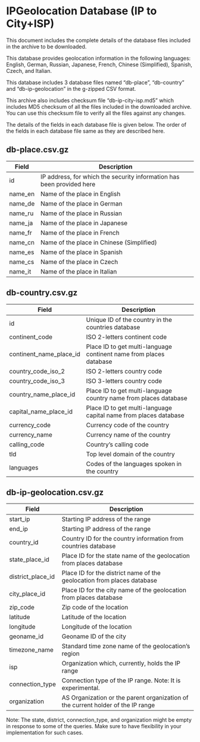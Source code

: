 # IPGeolocation Database (IP to City+ISP)

This document includes the complete details of the database files included in the archive to be downloaded.  

This database provides geolocation information in the following languages: English, German, Russian, Japanese, French, Chinese (Simplified), Spanish, Czech, and Italian.  

This database includes 3 database files named “db-place”, “db-country” and “db-ip-geolocation” in the g-zipped CSV format.  

This archive also includes checksum file “db-ip-city-isp.md5” which includes MD5 checksum of all the files included in the downloaded archive. You can use this checksum file to verify all the files against any changes.  

The details of the fields in each database file is given below. The order of the fields in each database file same as they are described here.  

## db-place.csv.gz

| Field | Description |
|-------|-------------|
| id | IP address, for which the security information has been provided here |
| name_en | Name of the place in English |
| name_de | Name of the place in German |
| name_ru | Name of the place in Russian |
| name_ja | Name of the place in Japanese |
| name_fr | Name of the place in French |
| name_cn | Name of the place in Chinese (Simplified) |
| name_es | Name of the place in Spanish |
| name_cs | Name of the place in Czech |
| name_it | Name of the place in Italian |

## db-country.csv.gz

| Field | Description |
|-------|-------------|
| id | Unique ID of the country in the countries database |
| continent_code | ISO 2-letters continent code |
| continent_name_place_id | Place ID to get multi-language continent name from places database |
| country_code_iso_2 | ISO 2-letters country code |
| country_code_iso_3 | ISO 3-letters country code |
| country_name_place_id | Place ID to get multi-language country name from places database |
| capital_name_place_id | Place ID to get multi-language capital name from places database |
| currency_code | Currency code of the country |
| currency_name | Currency name of the country |
| calling_code | Country’s calling code |
| tld | Top level domain of the country |
| languages | Codes of the languages spoken in the country |

## db-ip-geolocation.csv.gz

| Field | Description |
|-------|-------------|
| start_ip | Starting IP address of the range |
| end_ip | Starting IP address of the range |
| country_id | Country ID for the country information from countries database |
| state_place_id | Place ID for the state name of the geolocation from places database |
| district_place_id | Place ID for the district name of the geolocation from places database |
| city_place_id | Place ID for the city name of the geolocation from places database |
| zip_code | Zip code of the location |
| latitude | Latitude of the location |
| longitude | Longitude of the location |
| geoname_id | Geoname ID of the city |
| timezone_name | Standard time zone name of the geolocation’s region |
| isp | Organization which, currently, holds the IP range |
| connection_type | Connection type of the IP range. Note: It is experimental. |
| organization | AS Organization or the parent organization of the current holder of the IP range|

Note: The state, district, connection_type, and organization might be empty in response to some of the queries. Make sure to have flexibility in your implementation for such cases.